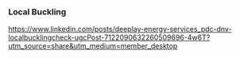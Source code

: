 

### Local Buckling

https://www.linkedin.com/posts/deeplay-energy-services_pdc-dnv-localbucklingcheck-ugcPost-7122090632260509696-4w6T?utm_source=share&utm_medium=member_desktop

